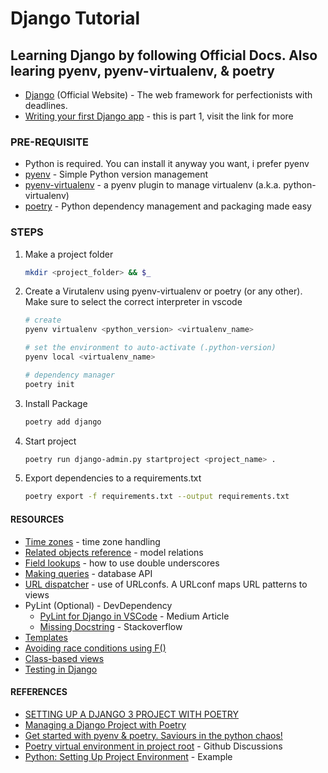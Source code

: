 # Django Tutorial

## Learning Django by following Official Docs. Also learing pyenv, pyenv-virtualenv, & poetry

- [Django](https://www.djangoproject.com/) (Official Website) - The web framework for perfectionists with deadlines.
- [Writing your first Django app](https://docs.djangoproject.com/en/3.2/intro/tutorial01/) - this is part 1, visit the link for more

### PRE-REQUISITE

- Python is required. You can install it anyway you want, i prefer pyenv
- [pyenv](https://github.com/pyenv/pyenv) - Simple Python version management
- [pyenv-virtualenv](https://github.com/pyenv/pyenv-virtualenv) - a pyenv plugin to manage virtualenv (a.k.a. python-virtualenv)
- [poetry](https://github.com/python-poetry/poetry) - Python dependency management and packaging made easy

### STEPS

1. Make a project folder

   ```sh
   mkdir <project_folder> && $_
   ```

1. Create a Virutalenv using pyenv-virtualenv or poetry (or any other). Make sure to select the correct interpreter in vscode

   ```sh
   # create
   pyenv virtualenv <python_version> <virtualenv_name>

   # set the environment to auto-activate (.python-version) 
   pyenv local <virtualenv_name>

   # dependency manager
   poetry init
   ```

1. Install Package

   ```sh
   poetry add django
   ```

1. Start project

   ```sh
   poetry run django-admin.py startproject <project_name> .
   ```

1. Export dependencies to a requirements.txt

   ```sh
   poetry export -f requirements.txt --output requirements.txt
   ```

#### RESOURCES

- [Time zones](https://docs.djangoproject.com/en/3.2/topics/i18n/timezones/) - time zone handling
- [Related objects reference](https://docs.djangoproject.com/en/3.2/ref/models/relations/) - model relations
- [Field lookups](https://docs.djangoproject.com/en/3.2/topics/db/queries/#field-lookups-intro) - how to use double underscores
- [Making queries](https://docs.djangoproject.com/en/3.2/topics/db/queries/) - database API
- [URL dispatcher](https://docs.djangoproject.com/en/3.2/topics/http/urls/) - use of URLconfs. A URLconf maps URL patterns to views
- PyLint (Optional) - DevDependency
  - [PyLint for Django in VSCode](https://dkolodzey.medium.com/pylint-for-django-in-vscode-f3fadb8462d) - Medium Article
  - [Missing Docstring](https://stackoverflow.com/a/54881400/12381908) - Stackoverflow
- [Templates](https://docs.djangoproject.com/en/3.2/topics/templates/)
- [Avoiding race conditions using F()](https://docs.djangoproject.com/en/3.2/ref/models/expressions/#avoiding-race-conditions-using-f)
- [Class-based views](https://docs.djangoproject.com/en/3.2/topics/class-based-views/)
- [Testing in Django](https://docs.djangoproject.com/en/3.2/topics/testing/)

#### REFERENCES

- [SETTING UP A DJANGO 3 PROJECT WITH POETRY](https://davebaker.me/2020/07/19/setting-up-django-project-with-poetry/)
- [Managing a Django Project with Poetry](https://rasulkireev.com/managing-django-with-poetry/)
- [Get started with pyenv & poetry. Saviours in the python chaos!](https://blog.jayway.com/2019/12/28/pyenv-poetry-saviours-in-the-python-chaos/)
- [Poetry virtual environment in project root](https://github.com/python-poetry/poetry/issues/108#issuecomment-628681234) - Github Discussions
- [Python: Setting Up Project Environment](https://dev.to/jaeheonjee/python-setting-up-project-environment-1ei8) - Example
